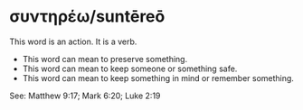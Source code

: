 # συντηρέω/suntēreō
This word is an action. It is a verb.

* This word can mean to preserve something.
* This word can mean to keep someone or something safe.
* This word can mean to keep something in mind or remember something. 

See: Matthew 9:17; Mark 6:20; Luke 2:19
